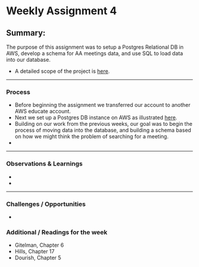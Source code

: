 # Weekly Assignment 4 

## Summary:
The purpose of this assignment was to setup a Postgres Relational DB in AWS, develop a schema for AA meetings data, and use SQL to load data into our database.
* A detailed scope of the project is [here](https://github.com/leeallennyc/data-structures-fall-2020/blob/master/week4/weekly_assignment_04.md). 
--- 
### Process
* Before beginning the assignment we transferred our account to another AWS educate account.
* Next we set up a Postgres DB instance on AWS as illustrated [here](https://github.com/leeallennyc/data-structures-fall-2020/blob/master/week4/weekly_assignment_04_documentatiton.md). 
* Building on our work from the previous weeks, our goal was to begin the process of moving data into the database, and building a schema based on how we might think the problem of searching for a meeting.
* 
--- 
### Observations & Learnings
* 
* 
---
### Challenges / Opportunities
*    

### Additional / Readings for the week
* Gitelman, Chapter 6
* Hills, Chapter 17
* Dourish, Chapter 5
